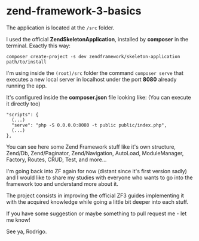 # zend-framework-3-basics
The application is located at the `/src` folder.

I used the official **ZendSkeletonApplication**, installed by **composer** in the terminal. Exactly this way:
```
composer create-project -s dev zendframework/skeleton-application path/to/install
```

I'm using inside the `(root)/src` folder the command `composer serve` that executes a new local server in localhost under the port **8080** already running the app.

It's configured inside the **composer.json** file looking like: (You can execute it directly too)
```
"scripts": {
  (...)
  "serve": "php -S 0.0.0.0:8080 -t public public/index.php",
  (...)
},
```

You can see here some Zend Framework stuff like it's own structure, Zend/Db, Zend/Paginator, Zend/Navigation, AutoLoad, ModuleManager, Factory, Routes, CRUD, Test, and more...

I'm going back into ZF again for now (distant since it's first version sadly) and I would like to share my studies with everyone who wants to go into the framework too and understand more about it.

The project consists in improving the official ZF3 guides implementing it with the acquired knowledge while going a little bit deeper into each stuff.

If you have some suggestion or maybe something to pull request me - let me know!

See ya, Rodrigo.
